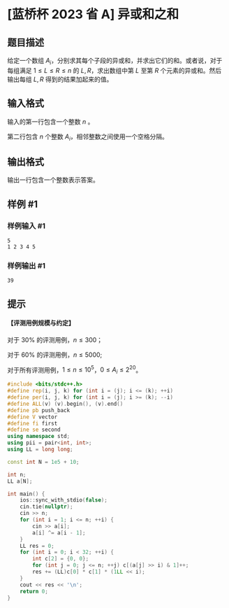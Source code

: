 # [蓝桥杯 2023 省 A] 异或和之和

## 题目描述

给定一个数组 $A_i$，分别求其每个子段的异或和，并求出它们的和。或者说，对于每组满足 $1 \leq L \leq R \leq n$ 的 $L,R$，求出数组中第 $L$ 至第 $R$ 个元素的异或和。然后输出每组 $L,R$ 得到的结果加起来的值。

## 输入格式

输入的第一行包含一个整数 $n$ 。

第二行包含 $n$ 个整数 $A_i$，相邻整数之间使用一个空格分隔。

## 输出格式

输出一行包含一个整数表示答案。

## 样例 #1

### 样例输入 #1

```
5
1 2 3 4 5
```

### 样例输出 #1

```
39
```

## 提示

#### 【评测用例规模与约定】

对于 $30 \%$ 的评测用例，$n \leq 300$；

对于 $60 \%$ 的评测用例，$n \leq 5000$;

对于所有评测用例，$1 \leq n \leq 10^5$，$0 \leq A_i \leq 2^{20}$。

```cpp
#include <bits/stdc++.h>
#define rep(i, j, k) for (int i = (j); i <= (k); ++i)
#define per(i, j, k) for (int i = (j); i >= (k); --i)
#define ALL(v) (v).begin(), (v).end()
#define pb push_back
#define V vector
#define fi first
#define se second
using namespace std;
using pii = pair<int, int>;
using LL = long long;

const int N = 1e5 + 10;

int n;
LL a[N];

int main() {
	ios::sync_with_stdio(false);
	cin.tie(nullptr);
	cin >> n;
	for (int i = 1; i <= n; ++i) {
		cin >> a[i];
		a[i] ^= a[i - 1];
	}
	LL res = 0;
	for (int i = 0; i < 32; ++i) {
		int c[2] = {0, 0};
		for (int j = 0; j <= n; ++j) c[(a[j] >> i) & 1]++;
		res += (LL)c[0] * c[1] * (1LL << i);
	}
	cout << res << '\n';
	return 0;
}
```

